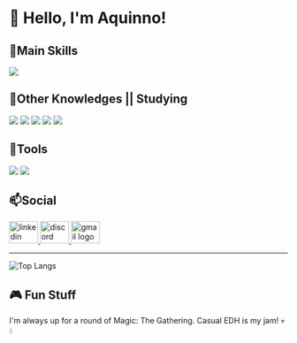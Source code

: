 <h1 align="left">👋 Hello, I'm Aquinno!</h1>

<h2>🎯Main Skills</h2>
<p align="left">
    <img src="https://img.shields.io/badge/-JavaScript-F7DF1E?logo=javascript&logoColor=black&style=for-the-badge">
</p>


<h2>🧠Other Knowledges || Studying</h2>
<p align="left">
    <img src="https://img.shields.io/badge/-C%23-239120?logo=c-sharp&logoColor=white&style=for-the-badge">
    <img src="https://img.shields.io/badge/-Python-306998?logo=python&logoColor=white&style=for-the-badge">
    <img src="https://img.shields.io/badge/-HTML-E34F26?logo=html5&logoColor=white&style=for-the-badge">
    <img src="https://img.shields.io/badge/-CSS-1572B6?logo=css3&logoColor=white&style=for-the-badge">
    <img src="https://img.shields.io/badge/-Pandas-150458?logo=pandas&logoColor=white&style=for-the-badge">
</p>


<h2>🔧Tools</h2>
<p align="left">
    <img src="https://img.shields.io/badge/-Visual%20Studio-5C2D91?logo=visual-studio&logoColor=white&style=for-the-badge">
    <img src="https://img.shields.io/badge/-VS%20Code-007ACC?logo=visual-studio-code&logoColor=white&style=for-the-badge">
</p>

<h2>📫Social</h2> 
<p align="left">
    <div align="left">
  <a href="https://www.linkedin.com/in/aquinno-vini/" target="_blank">
    <img src="https://raw.githubusercontent.com/maurodesouza/profile-readme-generator/master/src/assets/icons/social/linkedin/default.svg" width="52" height="40" alt="linkedin logo"  />
  </a>
  <a href="https://discordapp.com/users/332331067920875521 " target="_blank">
    <img src="https://raw.githubusercontent.com/maurodesouza/profile-readme-generator/master/src/assets/icons/social/discord/default.svg" width="52" height="40" alt="discord logo"  />
  </a>
<a href="mailto:vinicius.aquino@estudante.ufcg.edu.br">
  <img src="https://raw.githubusercontent.com/maurodesouza/profile-readme-generator/master/src/assets/icons/social/gmail/default.svg" width="52" height="40" alt="gmail logo" />
</a>
</div>
</p>

---

![Top Langs](https://github-readme-stats.vercel.app/api/top-langs/?username=aquinno&theme=neon)

###

<h2>🎮 Fun Stuff</h2>
I'm always up for a round of Magic: The Gathering. Casual EDH is my jam! 💀💧
